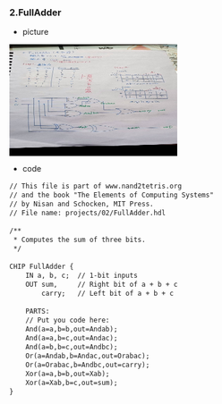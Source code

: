 ### 2.FullAdder
* picture
 <img src="picture/FullAdder.jpg" width="300" height="200"  align=center /> 

* code
```
// This file is part of www.nand2tetris.org
// and the book "The Elements of Computing Systems"
// by Nisan and Schocken, MIT Press.
// File name: projects/02/FullAdder.hdl

/**
 * Computes the sum of three bits.
 */

CHIP FullAdder {
    IN a, b, c;  // 1-bit inputs
    OUT sum,     // Right bit of a + b + c
        carry;   // Left bit of a + b + c

    PARTS:
    // Put you code here:
    And(a=a,b=b,out=Andab);
    And(a=a,b=c,out=Andac);
    And(a=b,b=c,out=Andbc);
    Or(a=Andab,b=Andac,out=Orabac);
    Or(a=Orabac,b=Andbc,out=carry);
    Xor(a=a,b=b,out=Xab);
    Xor(a=Xab,b=c,out=sum);
}

```